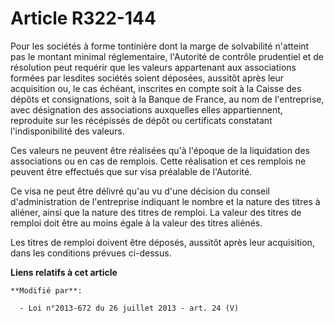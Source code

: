 # Article R322-144

Pour les sociétés à forme tontinière dont la marge de solvabilité n'atteint pas le montant minimal réglementaire, l'Autorité
de contrôle prudentiel et de résolution peut requérir que les valeurs appartenant aux associations formées par lesdites
sociétés soient déposées, aussitôt après leur acquisition ou, le cas échéant, inscrites en compte soit à la Caisse des dépôts
et consignations, soit à la Banque de France, au nom de l'entreprise, avec désignation des associations auxquelles elles
appartiennent, reproduite sur les récépissés de dépôt ou certificats constatant l'indisponibilité des valeurs. 

Ces valeurs ne peuvent être réalisées qu'à l'époque de la liquidation des associations ou en cas de remplois. Cette
réalisation et ces remplois ne peuvent être effectués que sur visa préalable de l'Autorité. 

Ce visa ne peut être délivré qu'au vu d'une décision du conseil d'administration de l'entreprise indiquant le nombre et la
nature des titres à aliéner, ainsi que la nature des titres de remploi. La valeur des titres de remploi doit être au moins
égale à la valeur des titres aliénés. 

Les titres de remploi doivent être déposés, aussitôt après leur acquisition, dans les conditions prévues ci-dessus.

**Liens relatifs à cet article**

	**Modifié par**:

	  - Loi n°2013-672 du 26 juillet 2013 - art. 24 (V)
